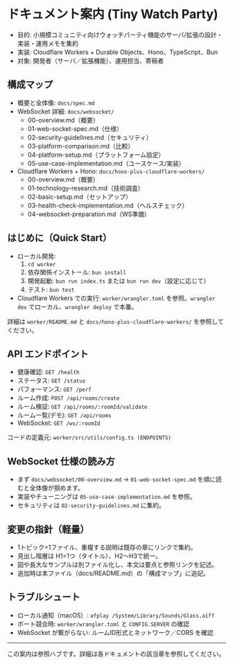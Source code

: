 # ドキュメント案内 (Tiny Watch Party)

- 目的: 小規模コミュニティ向けウォッチパーティ機能のサーバ/拡張の設計・実装・運用メモを集約
- 実装: Cloudflare Workers + Durable Objects、Hono、TypeScript、Bun
- 対象: 開発者（サーバ／拡張機能）、運用担当、寄稿者

## 構成マップ
- 概要と全体像: `docs/spec.md`
- WebSocket 詳細: `docs/websocket/`
  - 00-overview.md（概要）
  - 01-web-socket-spec.md（仕様）
  - 02-security-guidelines.md（セキュリティ）
  - 03-platform-comparison.md（比較）
  - 04-platform-setup.md（プラットフォーム設定）
  - 05-use-case-implementation.md（ユースケース/実装）
- Cloudflare Workers + Hono: `docs/hono-plus-cloudflare-workers/`
  - 00-overview.md（概要）
  - 01-technology-research.md（技術調査）
  - 02-basic-setup.md（セットアップ）
  - 03-health-check-implementation.md（ヘルスチェック）
  - 04-websocket-preparation.md（WS準備）

## はじめに（Quick Start）
- ローカル開発:
  1) `cd worker`
  2) 依存関係インストール: `bun install`
  3) 開発起動: `bun run index.ts` または `bun run dev`（設定に応じて）
  4) テスト: `bun test`
- Cloudflare Workers での実行: `worker/wrangler.toml` を参照。`wrangler dev` でローカル、`wrangler deploy` で本番。

詳細は `worker/README.md` と `docs/hono-plus-cloudflare-workers/` を参照してください。

## API エンドポイント
- 健康確認: `GET /health`
- ステータス: `GET /status`
- パフォーマンス: `GET /perf`
- ルーム作成: `POST /api/rooms/create`
- ルーム検証: `GET /api/rooms/:roomId/validate`
- ルーム一覧(デモ): `GET /api/rooms`
- WebSocket: `GET /ws/:roomId`

コードの定義元: `worker/src/utils/config.ts (ENDPOINTS)`

## WebSocket 仕様の読み方
- まず `docs/websocket/00-overview.md` → `01-web-socket-spec.md` を順に読むと全体像が掴めます。
- 実装やチューニングは `05-use-case-implementation.md` を参照。
- セキュリティは `02-security-guidelines.md` に集約。

## 変更の指針（軽量）
- 1トピック=1ファイル、重複する説明は既存の章にリンクで集約。
- 見出し階層は H1=1つ（タイトル）、H2〜H3で統一。
- 図や長大なサンプルは別ファイル化し、本文は要点と参照リンクを記述。
- 追加時は本ファイル（docs/README.md）の「構成マップ」に追記。

## トラブルシュート
- ローカル通知（macOS）: `afplay /System/Library/Sounds/Glass.aiff`
- ポート競合時: `worker/wrangler.toml` と `CONFIG.SERVER` の確認
- WebSocket が繋がらない: ルームID形式とネットワーク／CORS を確認

---
この案内は参照ハブです。詳細は各ドキュメントの該当章を参照してください。
